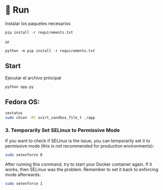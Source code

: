 # 🚀 Run
Instalar los paquetes necesarios
```py
pip install -r requirements.txt
```
or

```py
python -m pip install -r requirements.txt
```

## Start
Ejecutar el archivo principal
```py
python app.py
```

## Fedora OS:
```bash
sestatus
sudo chcon -Rt svirt_sandbox_file_t ./app
```

### 3. Temporarily Set SELinux to Permissive Mode
If you want to check if SELinux is the issue, you can temporarily set it to permissive mode (this is not recommended for production environments):
```bash
sudo setenforce 0
```
After running this command, try to start your Docker container again. If it works, then SELinux was the problem. Remember to set it back to enforcing mode afterwards:
```bash
sudo setenforce 1
```